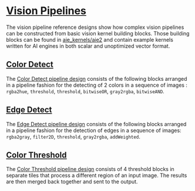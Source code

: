 <!---//===- README.md --------------------------*- Markdown -*-===//
//
// This file is licensed under the Apache License v2.0 with LLVM Exceptions.
// See https://llvm.org/LICENSE.txt for license information.
// SPDX-License-Identifier: Apache-2.0 WITH LLVM-exception
//
// Copyright (C) 2022, Advanced Micro Devices, Inc.
// 
//===----------------------------------------------------------------------===//-->

# <ins>Vision Pipelines</ins>

The vision pipeline reference designs show how complex vision pipelines can be constructed from basic vision kernel building blocks. Those building blocks can be found in [aie_kernels/aie2](../../aie_kernels/aie2) and contain example kernels written for AI engines in both scalar and unoptimized vector format. 

## <ins>[Color Detect](./color_detect/)</ins>

The [Color Detect pipeline design](./color_detect/) consists of the following blocks arranged in a pipeline fashion for the detecting of 2 colors in a sequence of images : `rgba2hue`, `threshold`, `threshold`, `bitwiseOR`, `gray2rgba`, `bitwiseAND`.

## <ins>[Edge Detect](./edge_detect/)</ins>

The [Edge Detect pipeline design](./edge_detect/) consists of the following blocks arranged in a pipeline fashion for the detection of edges in a sequence of images: `rgba2gray`, `filter2D`, `threshold`, `gray2rgba`, `addWeighted`.

## <ins>[Color Threshold](./color_threshold/)</ins>

The [Color Threshold pipeline design](./color_threshold/) consists of 4 threshold blocks in separate tiles that process a different region of an input image. The results are then merged back together and sent to the output.